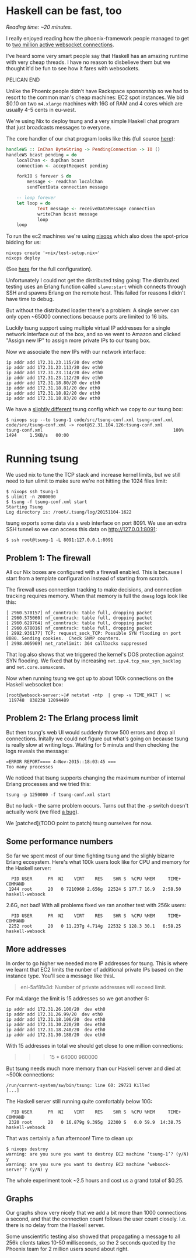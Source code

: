 # Haskell can be fast, too

*Reading time: ~20 minutes.*

I really enjoyed reading how the phoenix-framework people managed to
get to
[two million active websocket connections](http://www.phoenixframework.org/v1.0.0/blog/the-road-to-2-million-websocket-connections).

I've heard some very smart people say that Haskell has an amazing
runtime with very cheap threads. I have no reason to disbelieve them
but we thought it'd be fun to see how it fares with websockets.

PELICAN END

Unlike the Phoenix people didn't have Rackspace sponsorship so we had
to resort to the common man's cheap machines: EC2 spot instances. We
bid $0.10 on two `m4.xlarge` machines with 16G of RAM and 4 cores
which are usually 4-5 cents in eu-west.

We're using Nix to deploy tsung and a very simple Haskell chat program
that just broadcasts messages to everyone.

The core handler of our chat program looks like this (full source [here](TODO)):

```haskell
handleWS :: InChan ByteString -> PendingConnection -> IO ()
handleWS bcast pending = do
    localChan <- dupChan bcast
    connection <- acceptRequest pending

    forkIO $ forever $ do
        message <- readChan localChan
        sendTextData connection message

    -- loop forever
    let loop = do
            Text message <- receiveDataMessage connection
            writeChan bcast message
            loop
    loop
```

To run the ec2 machines we're using
[nixops](https://nixos.org/nixops/) which also does the spot-price
bidding for us:

```
nixops create '<nix/test-setup.nix>'
nixops deploy
```

(See [here]() for the full configuration).

Unfortunately I could not get the distributed tsing going: The
distributed testing uses an Erlang function called `slave:start` which
connects through SSH and spawns Erlang on the remote host. This failed
for reasons I didn't have time to debug.

But without the distributed loader there's a problem: A single server
can only open ~65000 connections because ports are limited to 16 bits.

Luckily tsung support using multiple virtual IP addresses for a single
network interface out of the box, and so we went to Amazon and clicked
"Assign new IP" to assign more private IPs to our tsung box.

Now we associate the new IPs with our network interface:

```shell
ip addr add 172.31.23.115/20 dev eth0
ip addr add 172.31.23.113/20 dev eth0
ip addr add 172.31.23.114/20 dev eth0
ip addr add 172.31.23.112/20 dev eth0
ip addr add 172.31.18.80/20 dev eth0
ip addr add 172.31.18.81/20 dev eth0
ip addr add 172.31.18.82/20 dev eth0
ip addr add 172.31.18.83/20 dev eth0
```

We have a [slightly different](TODO) tsung config which we copy to our
tsung box:

```console
$ nixops scp --to tsung-1 code/src/tsung-conf.xml tsung-conf.xml
code/src/tsung-conf.xml -> root@52.31.104.126:tsung-conf.xml
tsung-conf.xml                                                  100% 1494     1.5KB/s   00:00
```

# Running tsung

We used nix to tune the TCP stack and increase kernel limits, but we
still need to tun ulimit to make sure we're not hitting the 1024 files
limit:

```console
$ nixops ssh tsung-1
$ ulimit -n 2000000
$ tsung -f tsung-conf.xml start
Starting Tsung
Log directory is: /root/.tsung/log/20151104-1622
```

tsung exports some data via a web interface on port 8091. We use an
extra SSH tunnel so we can access this data on http://127.0.0.1:8091:

```console
$ ssh root@tsung-1 -L 8091:127.0.0.1:8091
```

## Problem 1: The firewall

All our Nix boxes are configured with a firewall enabled. This is
because I start from a template configuration instead of starting from
scratch.

The firewall uses connection tracking to make decisions, and
connection tracking requires memory. When that memory is full the
`dmesg` logs look like this:

```
[ 2960.570157] nf_conntrack: table full, dropping packet
[ 2960.575060] nf_conntrack: table full, dropping packet
[ 2960.629764] nf_conntrack: table full, dropping packet
[ 2960.678016] nf_conntrack: table full, dropping packet
[ 2992.936177] TCP: request_sock_TCP: Possible SYN flooding on port 8080. Sending cookies.  Check SNMP counters.
[ 2998.005969] net_ratelimit: 364 callbacks suppressed
```

That log also shows that we triggered the kernel's DOS protection
against SYN flooding. We fixed that by increasing
`net.ipv4.tcp_max_syn_backlog` and `net.core.somaxconn`.

Now when running tsung we got up to about 100k connections on the
Haskell websocket box:

```
[root@websock-server:~]# netstat -ntp  | grep -v TIME_WAIT | wc
 119748  838238 12094489
 ```

## Problem 2: The Erlang process limit

But then tsung's web UI would suddenly throw 500 errors and drop all
connections. Initally we could not figure out what's going on because
tsung is really slow at writing logs. Waiting for 5 minuts and then
checking the logs reveals the message:

```
=ERROR REPORT==== 4-Nov-2015::18:03:45 ===
Too many processes
```

We noticed that tsung supports changing the maximum number of internal
Erlang processes and we tried this:

```
tsung -p 1250000 -f tsung-conf.xml start
```

But no luck - the same problem occurs. Turns out that the `-p` switch
doesn't actually work (we filed
[a bug](https://github.com/processone/tsung/issues/136)).

We [patched](TODO point to patch) tsung ourselves for now.


## Some performance numbers

So far we spent most of our time fighting tsung and the slighly
bizarre Erlang ecosystem. Here's what 100k users look like for CPU and
memory for the Haskell server:

```
  PID USER      PR  NI    VIRT    RES    SHR S  %CPU %MEM     TIME+ COMMAND
 1944 root      20   0 7210960 2.656g  22524 S 177.7 16.9   2:58.50 haskell-websock
```

2.6G, not bad! With all problems fixed we ran another test with 256k
users:

```
  PID USER      PR  NI    VIRT    RES    SHR S  %CPU %MEM     TIME+ COMMAND
 2252 root      20   0 11.237g 4.714g  22532 S 128.3 30.1   6:58.25 haskell-websock
```


## More addresses

In order to go higher we needed more IP addresses for tsung. This is
where we learnt that EC2 limits the nunber of additional private IPs
based on the instance type. You'll see a message like thisL

> eni-5af8fa3d: Number of private addresses will exceed limit.

For m4.xlarge the limit is 15 addresses so we got another 6:

```
ip addr add 172.31.26.100/20  dev eth0
ip addr add 172.31.26.99/20  dev eth0
ip addr add 172.31.18.106/20  dev eth0
ip addr add 172.31.30.220/20  dev eth0
ip addr add 172.31.18.240/20  dev eth0
ip addr add 172.31.30.188/20  dev eth0
```

With 15 addresses in total we should get close to one million connections:

>>> 15 * 64000
960000

But tsung needs much more memory than our Haskell server and died at
~500k connections:

```
/run/current-system/sw/bin/tsung: line 60: 29721 Killed                  [...]
```

The Haskell server still running quite comfortably below 10G:

```
  PID USER      PR  NI    VIRT    RES    SHR S  %CPU %MEM     TIME+ COMMAND
 2320 root      20   0 16.879g 9.395g  22300 S   0.0 59.9  14:38.75 haskell-websock
```

That was certainly a fun afternoon! Time to clean up:

```console
$ nixops destroy
warning: are you sure you want to destroy EC2 machine ‘tsung-1’? (y/N) y
warning: are you sure you want to destroy EC2 machine ‘websock-server’? (y/N) y
```

The whole experiment took ~2.5 hours and cost us a grand total of
$0.25.


## Graphs

Our graphs show very nicely that we add a bit more than 1000
connections a second, and that the connection count follows the user
count closely. I.e. there is no delay from the Haskell server.

Some unscientific testing also showed that propagating a message to
all 256k clients takes 10-50 milliseconds, so the 2 seconds quoted by
the Phoenix team for 2 million users sound about right.

